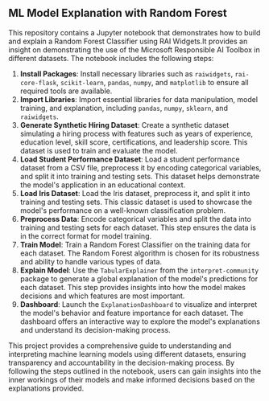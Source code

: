## ML Model Explanation with Random Forest 
This repository contains a Jupyter notebook that demonstrates how to build and explain a Random Forest Classifier using RAI Widgets.It provides an insight on demonstrating the use of the Microsoft Responsible AI Toolbox in different datasets. The notebook includes the following steps:  
1. **Install Packages**: Install necessary libraries such as `raiwidgets`, `rai-core-flask`, `scikit-learn`, `pandas`, `numpy`, and `matplotlib` to ensure all required tools are available.
2. **Import Libraries**: Import essential libraries for data manipulation, model training, and explanation, including `pandas`, `numpy`, `sklearn`, and `raiwidgets`.
3. **Generate Synthetic Hiring Dataset**: Create a synthetic dataset simulating a hiring process with features such as years of experience, education level, skill score, certifications, and leadership score. This dataset is used to train and evaluate the model.
4. **Load Student Performance Dataset**: Load a student performance dataset from a CSV file, preprocess it by encoding categorical variables, and split it into training and testing sets. This dataset helps demonstrate the model's application in an educational context.
5. **Load Iris Dataset**: Load the Iris dataset, preprocess it, and split it into training and testing sets. This classic dataset is used to showcase the model's performance on a well-known classification problem.
6. **Preprocess Data**: Encode categorical variables and split the data into training and testing sets for each dataset. This step ensures the data is in the correct format for model training.
7. **Train Model**: Train a Random Forest Classifier on the training data for each dataset. The Random Forest algorithm is chosen for its robustness and ability to handle various types of data.
8. **Explain Model**: Use the `TabularExplainer` from the `interpret-community` package to generate a global explanation of the model's predictions for each dataset. This step provides insights into how the model makes decisions and which features are most important.
9. **Dashboard**: Launch the `ExplanationDashboard` to visualize and interpret the model's behavior and feature importance for each dataset. The dashboard offers an interactive way to explore the model's explanations and understand its decision-making process.


This project provides a comprehensive guide to understanding and interpreting machine learning models using different datasets, ensuring transparency and accountability in the decision-making process. By following the steps outlined in the notebook, users can gain insights into the inner workings of their models and make informed decisions based on the explanations provided.
